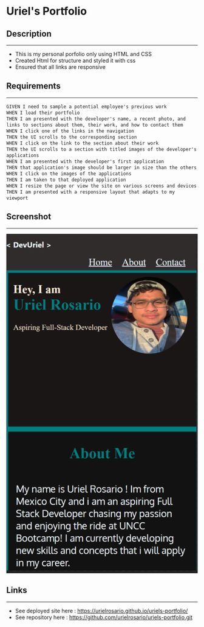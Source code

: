 # Uriel's Portfolio

## Description

---

- This is my personal porfolio only using HTML and CSS
- Created Html for structure and styled it with css
- Ensured that all links are responsive

## Requirements

---

```
GIVEN I need to sample a potential employee's previous work
WHEN I load their portfolio
THEN I am presented with the developer's name, a recent photo, and links to sections about them, their work, and how to contact them
WHEN I click one of the links in the navigation
THEN the UI scrolls to the corresponding section
WHEN I click on the link to the section about their work
THEN the UI scrolls to a section with titled images of the developer's applications
WHEN I am presented with the developer's first application
THEN that application's image should be larger in size than the others
WHEN I click on the images of the applications
THEN I am taken to that deployed application
WHEN I resize the page or view the site on various screens and devices
THEN I am presented with a responsive layout that adapts to my viewport
```

## Screenshot

---

![screenshot](images\mobile-screenshot.png)

## Links

---

- See deployed site here : https://urielrosario.github.io/uriels-portfolio/
- See repository here : https://github.com/urielrosario/uriels-portfolio.git
